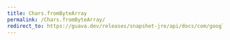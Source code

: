 ```yaml
---
title: Chars.fromByteArray
permalink: /Chars.fromByteArray/
redirect_to: https://guava.dev/releases/snapshot-jre/api/docs/com/google/common/primitives/Chars.html#fromByteArray-byte:A-
---
```

